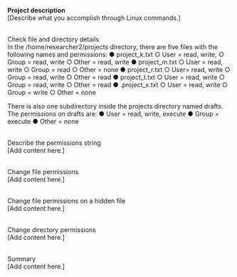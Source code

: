 <b>Project description</b><br>
[Describe what you accomplish through Linux commands.]<br><br>

Check file and directory details<br>
In the /home/researcher2/projects directory, there are five files with the following
names and permissions:
● project_k.txt
○ User = read, write,
○ Group = read, write
○ Other = read, write
● project_m.txt
○ User = read, write
○ Group = read
○ Other = none
● project_r.txt
○ User= read, write
○ Group = read, write
○ Other = read
● project_t.txt
○ User = read, write
○ Group = read, write
○ Other = read
● .project_x.txt
○ User = read, write
○ Group = write
○ Other = none

There is also one subdirectory inside the projects directory named drafts. The permissions
on drafts are:
● User = read, write, execute
● Group = execute
● Other = none  <br><br>

Describe the permissions string<br>
[Add content here.]<br><br>

Change file permissions<br>
[Add content here.]<br><br>

Change file permissions on a hidden file<br>
[Add content here.]<br><br>

Change directory permissions<br>
[Add content here.]<br><br>

Summary<br>
[Add content here.]